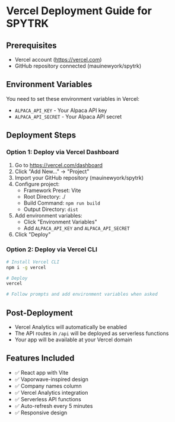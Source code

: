 # Vercel Deployment Guide for SPYTRK

## Prerequisites
- Vercel account (https://vercel.com)
- GitHub repository connected (mauinewyork/spytrk)

## Environment Variables
You need to set these environment variables in Vercel:
- `ALPACA_API_KEY` - Your Alpaca API key
- `ALPACA_API_SECRET` - Your Alpaca API secret

## Deployment Steps

### Option 1: Deploy via Vercel Dashboard
1. Go to https://vercel.com/dashboard
2. Click "Add New..." → "Project"
3. Import your GitHub repository (mauinewyork/spytrk)
4. Configure project:
   - Framework Preset: Vite
   - Root Directory: ./
   - Build Command: `npm run build`
   - Output Directory: `dist`
5. Add environment variables:
   - Click "Environment Variables"
   - Add `ALPACA_API_KEY` and `ALPACA_API_SECRET`
6. Click "Deploy"

### Option 2: Deploy via Vercel CLI
```bash
# Install Vercel CLI
npm i -g vercel

# Deploy
vercel

# Follow prompts and add environment variables when asked
```

## Post-Deployment
- Vercel Analytics will automatically be enabled
- The API routes in `/api` will be deployed as serverless functions
- Your app will be available at your Vercel domain

## Features Included
- ✅ React app with Vite
- ✅ Vaporwave-inspired design
- ✅ Company names column
- ✅ Vercel Analytics integration
- ✅ Serverless API functions
- ✅ Auto-refresh every 5 minutes
- ✅ Responsive design